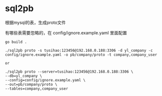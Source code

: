 # sql2pb

根据mysql的表，生成proto文件

有哪些表需要忽略的，在 config/ignore.example.yaml 里面配置

```shell
go build .

./sql2pb proto -s tusihao:123456@192.168.0.188:3306 -d yl_company -c config/ignore.example.yaml -o pb/company/proto -t company,company_user

or

./sql2pb proto --server=tusihao:123456@192.168.0.188:3306 \
--db=yl_company \
--config=config/ignore.example.yaml \
--out=pb/company/proto \
--tables=company,company_user


```
